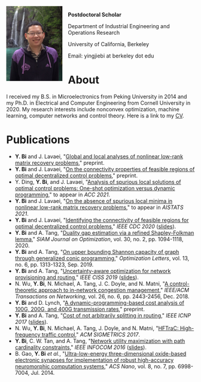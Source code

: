 <img src="assets/photo-yingjie-bi.jpg" style="width: 150px; height: 200px; float: left; margin-right: 15px;">

**Postdoctoral Scholar**

Department of Industrial Engineering and Operations Research

University of California, Berkeley

Email: yingjiebi at berkeley dot edu

# About

I received my B.S. in Microelectronics from Peking University in 2014 and my Ph.D. in Electrical and Computer Engineering from Cornell University in 2020. My research interests include nonconvex optimization, machine learning, computer networks and control theory. Here is a link to my [CV](assets/cv-yingjie-bi.pdf).

# Publications

- **Y. Bi** and J. Lavaei, "[Global and local analyses of nonlinear low-rank matrix recovery problems](http://www.ieor.berkeley.edu/~lavaei/non_M_Rec_2020_2.pdf)," preprint.
- **Y. Bi** and J. Lavaei, "[On the connectivity properties of feasible regions of optimal decentralized control problems](http://www.ieor.berkeley.edu/~lavaei/ODC_Dyn_1_2020.pdf)," preprint.
- Y. Ding, **Y. Bi**, and J. Lavaei, "[Analysis of spurious local solutions of optimal control problems: One-shot optimization versus dynamic programming](http://lavaei.ieor.berkeley.edu/DP_1_2020.pdf)," to appear in _ACC 2021_.
- **Y. Bi** and J. Lavaei, "[On the absence of spurious local minima in nonlinear low-rank matrix recovery problems](http://lavaei.ieor.berkeley.edu/non_M_Rec_2020_1.pdf)," to appear in _AISTATS 2021_.
- **Y. Bi** and J. Lavaei, "[Identifying the connectivity of feasible regions for optimal decentralized control problems](https://doi.org/10.1109/CDC42340.2020.9304050)," _IEEE CDC 2020_ ([slides](assets/cdc-2020-slides.pdf)).
- **Y. Bi** and A. Tang, "[Duality gap estimation via a refined Shapley-Folkman lemma](https://doi.org/10.1137/18M1174805)," _SIAM Journal on Optimization_, vol. 30, no. 2, pp. 1094-1118, 2020.
- **Y. Bi** and A. Tang, "[On upper bounding Shannon capacity of graph through generalized conic programming](https://doi.org/10.1007/s11590-019-01436-7)," _Optimization Letters_, vol. 13, no. 6, pp. 1313-1323, Sep. 2019.
- **Y. Bi** and A. Tang, "[Uncertainty-aware optimization for network provisioning and routing](https://doi.org/10.1109/CISS.2019.8692834)," _IEEE CISS 2019_ ([slides](assets/ciss-2019-slides.pdf)).
- N. Wu, **Y. Bi**, N. Michael, A. Tang, J. C. Doyle, and N. Matni, "[A control-theoretic approach to in-network congestion management](https://doi.org/10.1109/TNET.2018.2866785)," _IEEE/ACM Transactions on Networking_, vol. 26, no. 6, pp. 2443-2456, Dec. 2018.
- **Y. Bi** and D. Lynch, "[A dynamic-programming-based cost analysis of 100G, 200G, and 400G transmission rates](assets/dp-optical.pdf)," preprint.
- **Y. Bi** and A. Tang, "[Cost of not arbitrarily splitting in routing](https://doi.org/10.1109/ICNP.2017.8117538)," _IEEE ICNP 2017_ ([slides](assets/icnp-2017-slides.pdf)).
- N. Wu, **Y. Bi**, N. Michael, A. Tang, J. Doyle, and N. Matni, "[HFTraC: High-frequency traffic control](https://doi.org/10.1145/3143314.3078557)," _ACM SIGMETRICS 2017_.
- **Y. Bi**, C. W. Tan, and A. Tang, "[Network utility maximization with path cardinality constraints](https://doi.org/10.1109/INFOCOM.2016.7524408)," _IEEE INFOCOM 2016_ ([slides](assets/infocom-2016-slides.pdf)).
- B. Gao, **Y. Bi** _et al._, "[Ultra-low-energy three-dimensional oxide-based electronic synapses for implementation of robust high-accuracy neuromorphic computation systems](https://doi.org/10.1021/nn501824r)," _ACS Nano_, vol. 8, no. 7, pp. 6998-7004, Jul. 2014.
